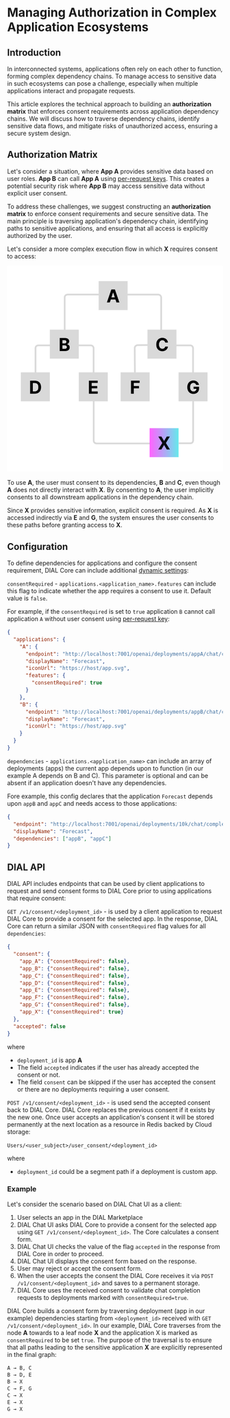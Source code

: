 # Managing Authorization in Complex Application Ecosystems

## Introduction

In interconnected systems, applications often rely on each other to function, forming complex dependency chains. To manage access to sensitive data in such ecosystems can pose a challenge, especially when multiple applications interact and propagate requests.

This article explores the technical approach to building an **authorization matrix** that enforces consent requirements across application dependency chains. We will discuss how to traverse dependency chains, identify sensitive data flows, and mitigate risks of unauthorized access, ensuring a secure system design.

## Authorization Matrix

Let's consider a situation, where **App A** provides sensitive data based on user roles. **App B** can call **App A** using [per-request keys](/docs/platform/3.core/3.per-request-keys.md). This creates a potential security risk where **App B** may access sensitive data without explicit user consent.

To address these challenges, we suggest constructing an **authorization matrix** to enforce consent requirements and secure sensitive data. The main principle is traversing application's dependency chain, identifying paths to sensitive applications, and ensuring that all access is explicitly authorized by the user.

Let's consider a more complex execution flow in which **X** requires consent to access:

![](../img/auth-matrix.svg)

To use **A**, the user must consent to its dependencies, **B** and **C**, even though **A** does not directly interact with **X**. By consenting to **A**, the user implicitly consents to all downstream applications in the dependency chain.

Since **X** provides sensitive information, explicit consent is required. As **X** is accessed indirectly via **E** and **G**, the system ensures the user consents to these paths before granting access to **X**.

## Configuration

To define dependencies for applications and configure the consent requirement, DIAL Core can include additional [dynamic settings](https://github.com/epam/ai-dial-core?tab=readme-ov-file#dynamic-settings):

`consentRequired` - `applications.<application_name>.features` can include this flag to indicate whether the app requires a consent to use it. Default value is `false`.

For example, if the `consentRequired` is set to `true` application `B` cannot call application `A` without user consent using [per-request key](/docs/platform/3.core/3.per-request-keys.md):

```json
{
  "applications": {
    "A": {
      "endpoint": "http://localhost:7001/openai/deployments/appA/chat/completions",
      "displayName": "Forecast",
      "iconUrl": "https://host/app.svg",
      "features": {
        "consentRequired": true
      }
    },
    "B": {
      "endpoint": "http://localhost:7001/openai/deployments/appB/chat/completions",
      "displayName": "Forecast",
      "iconUrl": "https://host/app.svg"
    }
  }
}
```

`dependencies` - `applications.<application_name>` can include an array of deployments (apps) the current app depends upon to function (in our example A depends on B and C). This parameter is optional and can be absent if an application doesn't have any dependencies.

Fore example, this config declares that the application `Forecast` depends upon `appB` and `appC` and needs access to those applications:

```json
{
  "endpoint": "http://localhost:7001/openai/deployments/10k/chat/completions",
  "displayName": "Forecast",
  "dependencies": ["appB", "appC"]
}
```

## DIAL API

DIAL API includes endpoints that can be used by client applications to request and send consent forms to DIAL Core prior to using applications that require consent:

`GET /v1/consent/<deployment_id>` - is used by a client application to request DIAL Core to provide a consent for the selected app. In the response, DIAL Core can return a similar JSON with `consentRequired` flag values for all `dependencies`:

```json
{
  "consent": {
    "app_A": {"consentRequired": false},
    "app_B": {"consentRequired": false},
    "app_C": {"consentRequired": false},
    "app_D": {"consentRequired": false},
    "app_E": {"consentRequired": false},
    "app_F": {"consentRequired": false},
    "app_G": {"consentRequired": false},
    "app_X": {"consentRequired": true}
  },
  "accepted": false
}
```

where

* `deployment_id` is app **A**
* The field `accepted` indicates if the user has already accepted the consent or not.
* The field `consent` can be skipped if the user has accepted the consent or there are no deployments requiring a user consent.

`POST /v1/consent/<deployment_id>` - is used send the accepted consent back to DIAL Core. DIAL Core replaces the previous consent if it exists by the new one. Once user accepts an application's consent it will be stored permanently at the next location as a resource in Redis backed by Cloud storage:

`Users/<user_subject>/user_consent/<deployment_id>`

where

* `deployment_id` could be a segment path if a deployment is custom app.



### Example

Let's consider the scenario based on DIAL Chat UI as a client:

1. User selects an app in the DIAL Marketplace
1. DIAL Chat UI asks DIAL Core to provide a consent for the selected app using `GET /v1/consent/<deployment_id>`. The Core calculates a consent form.
1. DIAL Chat UI checks the value of the flag `accepted` in the response from DIAL Core in order to proceed.
1. DIAL Chat UI displays the consent form based on the response.
1. User may reject or accept the consent form.
1. When the user accepts the consent the DIAL Core receives it via `POST /v1/consent/<deployment_id>` and saves to a permanent storage.
1. DIAL Core uses the received consent to validate chat completion requests to deployments marked with `consentRequired=true`.

DIAL Core builds a consent form by traversing deployment (app in our example) dependencies starting from `<deployment_id>` received with `GET /v1/consent/<deployment_id>`. In our example, DIAL Core traverses from the node **A** towards to a leaf node **X** and the application X is marked as `consentRequired` to be set `true`. The purpose of the traversal is to ensure that all paths leading to the sensitive application **X** are explicitly represented in the final graph:

```
A → B, C
B → D, E
B → X
C → F, G
C → X
E → X
G → X
```